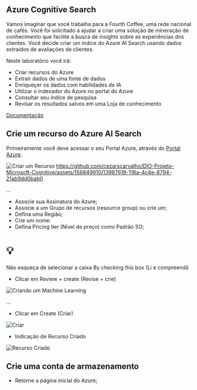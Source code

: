 ## Azure Cognitive Search

Vamos imaginar que você trabalha para a Fourth Coffee, uma rede nacional de cafés. Você foi solicitado a ajudar a criar uma solução de mineração de conhecimento que facilite a busca de insights sobre as experiências dos clientes. Você decide criar um índice do Azure AI Search usando dados extraídos de avaliações de clientes.

Neste laboratório você irá:

- Criar recursos do Azure
- Extrair dados de uma fonte de dados
- Enriqueçer os dados com habilidades de IA
- Utilizar o indexador do Azure no portal do Azure
- Consultar seu índice de pesquisa
- Revisar os resultados salvos em uma Loja de conhecimento

[Documentação](https://microsoftlearning.github.io/mslearn-ai-fundamentals/Instructions/Labs/11-ai-search.html)

## Crie um recurso do Azure Al Search

Primeiramente você deve acessar o seu Portal Azure, através do [Portal Azure](https://portal.azure.com/learn.docs.microsoft.com?azure-portal=true).

![Criar um Recurso](https://github.com/cezarscarvalho/DIO-Projeto-Microsoft-Speech/assets/158849910/0c9f2c5d-aeaa-44f8-bfb6-3dbb594bce46)
https://github.com/cezarscarvalho/DIO-Projeto-Microsoft-Cognitive/assets/158849910/13987618-118a-4c4e-8794-21ab9dd0bab0



...

- Associe sua Assinatura do Azure;
- Associe a um Grupo de recursos (resource group) ou crie um;
- Defina uma Região;
- Crie um nome:
- Defina Pricing tier (Nível de preço) como Padrão SO;


# 💡
 Não esqueça de selecionar a caixa By checking this box (Li e compreendi)
 - Clicar em Review + create (Revise + crie)


![Criando um Machine Learning](https://github.com/cezarscarvalho/DIO-Projeto-Microsoft-Speech/assets/158849910/5d6ba3ac-edb9-4c06-bcad-16d10b6aee3d)

...

- Clicar em Create (Criar)

![Criar](https://github.com/cezarscarvalho/DIO-Projeto-Microsoft-Speech/assets/158849910/b6a61abf-433f-4138-bc00-74c433a5233a)

- Indicação de Recurso Criado

![Recurso Criado](https://github.com/cezarscarvalho/DIO-Projeto-Microsoft-Speech/assets/158849910/33ed6feb-fe44-4bf6-bb62-ec8083fd30df)

## Crie uma conta de armazenamento

- Retorne a página inicial do Azure;

